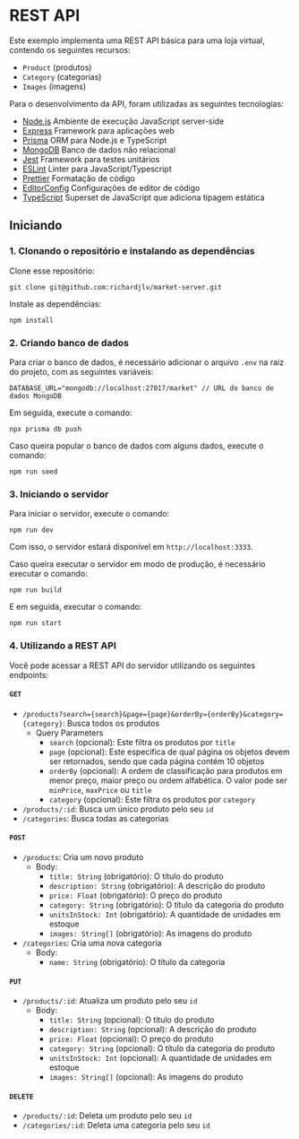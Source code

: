 # REST API

Este exemplo implementa uma REST API básica para uma loja virtual, contendo os seguintes recursos:

- `Product` (produtos)
- `Category` (categorias)
- `Images` (imagens)

Para o desenvolvimento da API, foram utilizadas as seguintes tecnologias:

- [Node.js](https://nodejs.org/en/) Ambiente de execução JavaScript server-side
- [Express](https://expressjs.com/) Framework para aplicações web
- [Prisma](https://www.prisma.io/) ORM para Node.js e TypeScript
- [MongoDB](https://www.mongodb.com/) Banco de dados não relacional
- [Jest](https://jestjs.io/) Framework para testes unitários
- [ESLint](https://eslint.org/) Linter para JavaScript/Typescript
- [Prettier](https://prettier.io/) Formatação de código
- [EditorConfig](https://editorconfig.org/) Configurações de editor de código
- [TypeScript](https://www.typescriptlang.org/) Superset de JavaScript que adiciona tipagem estática

## Iniciando

### 1. Clonando o repositório e instalando as dependências

Clone esse repositório:

```
git clone git@github.com:richardjlv/market-server.git
```

Instale as dependências:

```
npm install
```

</details>

### 2. Criando banco de dados

Para criar o banco de dados, é necessário adicionar o arquivo `.env` na raiz do projeto, com as seguintes variáveis:

```
DATABASE_URL="mongodb://localhost:27017/market" // URL do banco de dados MongoDB
```

Em seguida, execute o comando:

```
npx prisma db push
```

Caso queira popular o banco de dados com alguns dados, execute o comando:

```
npm run seed

```

### 3. Iniciando o servidor

Para iniciar o servidor, execute o comando:

```
npm run dev

```

Com isso, o servidor estará disponível em `http://localhost:3333`.

Caso queira executar o servidor em modo de produção, é necessário executar o comando:

```
npm run build

```

E em seguida, executar o comando:

```
npm run start
```

### 4. Utilizando a REST API

Você pode acessar a REST API do servidor utilizando os seguintes endpoints:

#### `GET`

- `/products?search={search}&page={page}&orderBy={orderBy}&category={category}`: Busca todos os produtos
  - Query Parameters
    - `search` (opcional): Este filtra os produtos por `title`
    - `page` (opcional): Este especifica de qual página os objetos devem ser retornados, sendo que cada página contém 10 objetos
    - `orderBy` (opcional): A ordem de classificação para produtos em menor preço, maior preço ou ordem alfabética. O valor pode ser `minPrice`, `maxPrice` ou `title`
    - `category` (opcional): Este filtra os produtos por `category`
- `/products/:id`: Busca um único produto pelo seu `id`
- `/categories`: Busca todas as categorias

#### `POST`

- `/products`: Cria um novo produto
  - Body:
    - `title: String` (obrigatório): O título do produto
    - `description: String` (obrigatório): A descrição do produto
    - `price: Float` (obrigatório): O preço do produto
    - `category: String` (obrigatório): O título da categoria do produto
    - `unitsInStock: Int` (obrigatório): A quantidade de unidades em estoque
    - `images: String[]` (obrigatório): As imagens do produto
- `/categories`: Cria uma nova categoria
  - Body:
    - `name: String` (obrigatório): O título da categoria

#### `PUT`

- `/products/:id`: Atualiza um produto pelo seu `id`
  - Body:
    - `title: String` (opcional): O título do produto
    - `description: String` (opcional): A descrição do produto
    - `price: Float` (opcional): O preço do produto
    - `category: String` (opcional): O título da categoria do produto
    - `unitsInStock: Int` (opcional): A quantidade de unidades em estoque
    - `images: String[]` (opcional): As imagens do produto

#### `DELETE`

- `/products/:id`: Deleta um produto pelo seu `id`
- `/categories/:id`: Deleta uma categoria pelo seu `id`

